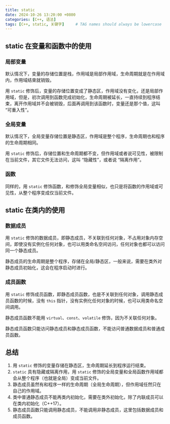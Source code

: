 ```yaml
---
title: static
date: 2024-10-26 13:20:00 +0800
categories: [C++, 语法]
tags: [C++, static, 关键字]     # TAG names should always be lowercase
---
```


## static 在变量和函数中的使用

### 局部变量

默认情况下，变量的存储位置是栈，作用域是局部作用域，生命周期就是在作用域内，作用域结束就销毁。

用 `static` 修饰后，变量的存储位置变成了静态区，作用域没有变化，还是局部作用域，但是，初次调用到函数完成初始化，生命周期被延长，一直持续到程序结束，离开作用域并不会被销毁，后面再调用到该函数时，变量还是那个值，这叫 “可重入性”。

### 全局变量

默认情况下，全局变量存储位置是静态区，作用域是整个程序，生命周期也和程序的生命周期相同。

用 `static` 修饰后，存储位置和生命周期都不变，但作用域或者说可见性，被限制在当前文件，其它文件无法访问，这叫 “隐藏性”，或者说 “隔离作用”。

### 函数

同样的，用 `static` 修饰函数，和修饰全局变量相似，也只是将函数的作用域或可见性，从整个程序变成仅当前文件。

## static 在类内的使用

### 数据成员

用 `static` 修饰的数据成员，即静态成员，不关联到任何对象，不占用对象内存空间，即使没有实例化任何对象，也可以用类命名空间访问，任何对象也都可以访问同一个静态成员。

静态成员的生命周期是整个程序，存储在全局/静态区，一般来说，需要在类外对静态成员初始化，这会在程序启动时进行。

### 成员函数

用 `static` 修饰成员函数，即静态成员函数，也是不关联到任何对象，调用静态成员函数的时候，没有 `this` 指针，没有实例化任何对象的时候，也可以用类命名空间调用。

静态成员函数不能用 `virtual`、`const`、`volatile` 修饰，因为不关联任何对象。

静态成员函数只能访问静态成员和静态成员函数，不能访问普通数据成员和普通成员函数。

## 总结

1. 用 `static` 修饰的变量存储在静态区，生命周期延长到程序运行结束。
2. `static` 具有隐藏或隔离作用，用 `static` 修饰的全局变量和全局函数作用域都会从整个程序（也就是全局）变成当前文件。
3. 静态成员虽然有和程序一样的生命周期（全局生命周期），但作用域任然只在自己的作用域。
4. 类中普通静态成员不能再类内初始化，需要在类外初始化，除了内联成员可以在类内初始化（C++17）。
5. 静态成员函数只能调用静态成员，不能调用非静态成员，这里包括数据成员和成员函数。